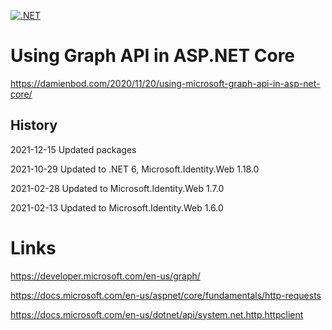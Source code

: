 [![.NET](https://github.com/damienbod/AspNetCoreUsingGraphApi/actions/workflows/dotnet.yml/badge.svg)](https://github.com/damienbod/AspNetCoreUsingGraphApi/actions/workflows/dotnet.yml)

# Using Graph API in ASP.NET Core

https://damienbod.com/2020/11/20/using-microsoft-graph-api-in-asp-net-core/

## History

2021-12-15 Updated packages

2021-10-29 Updated to .NET 6, Microsoft.Identity.Web 1.18.0

2021-02-28 Updated to Microsoft.Identity.Web 1.7.0

2021-02-13 Updated to Microsoft.Identity.Web 1.6.0

# Links

https://developer.microsoft.com/en-us/graph/

https://docs.microsoft.com/en-us/aspnet/core/fundamentals/http-requests

https://docs.microsoft.com/en-us/dotnet/api/system.net.http.httpclient